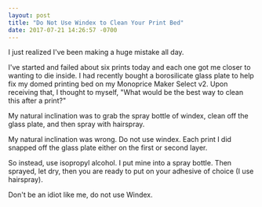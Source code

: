 ```yaml
--- 
layout: post
title: "Do Not Use Windex to Clean Your Print Bed"
date: 2017-07-21 14:26:57 -0700
---
```


I just realized I've been making a huge mistake all day. 

I've started and failed about six prints today and each one got me closer to wanting to die inside. I had recently bought a borosilicate glass plate to help fix my domed printing bed on my Monoprice Maker Select v2. Upon receiving that, I thought to myself, "What would be the best way to clean this after a print?" 

My natural inclination was to grab the spray bottle of windex, clean off the glass plate, and then spray with hairspray.

My natural inclination was wrong. Do not use windex. Each print I did snapped off the glass plate either on the first or second layer.

So instead, use isopropyl alcohol. I put mine into a spray bottle. Then sprayed, let dry, then you are ready to put on your adhesive of choice (I use hairspray).

Don't be an idiot like me, do not use Windex.
